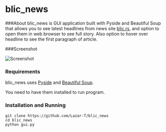 blic_news
=========

###About
blic_news is GUI application built with Pyside and Beautiful Soup that allows you to see latest headlines from news site [blic.rs](http://www.blic.rs/), and option to open them in web browser to see full story. Also option to hover over headline to see the first paragraph of article.

###Screenshot

![Screenshot](http://i.imgur.com/8wgNJLj.png)

### Requirements

blic_news uses [Pyside](http://qt-project.org/wiki/PySide) and [Beautiful Soup](http://www.crummy.com/software/BeautifulSoup/).

You need to have them installed to run program.

### Installation and Running
```
git clone https://github.com/Lazar-T/blic_news
cd blic_news
python gui.py
```

